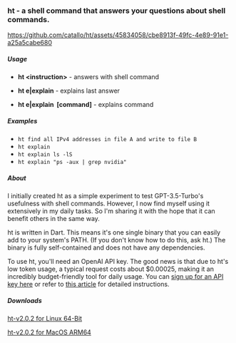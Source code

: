 
### ht - a shell command that answers your questions about shell commands.



https://github.com/catallo/ht/assets/45834058/cbe8913f-49fc-4e89-91e1-a25a5cabe680



##### Usage

- **ht &lt;instruction>** - answers with shell command

- **ht e|explain** - explains last answer

- **ht e|explain &nbsp;[command]** - explains command

##### Examples

- `ht find all IPv4 addresses in file A and write to file B`
- `ht explain`
- `ht explain ls -lS`
- `ht explain "ps -aux | grep nvidia"`

##### About

I initially created ht as a simple experiment to test GPT-3.5-Turbo's usefulness with shell commands. However, I now find myself using it extensively in my daily tasks. So I'm sharing it with the hope that it can benefit others in the same way.

ht is written in Dart. This means it's one single binary that you can easily add to your system's PATH. (If you don't know how to do this, ask ht.) The binary is fully self-contained and does not have any dependencies.

To use ht, you'll need an OpenAI API key. The good news is that due to ht's low token usage, a typical request costs about $0.00025, making it an incredibly budget-friendly tool for daily usage. You can [sign up for an API key here](https://platform.openai.com/signup) or refer to [this article](https://www.howtogeek.com/885918/how-to-get-an-openai-api-key) for detailed instructions.

##### Downloads

[ht-v2.0.2 for Linux 64-Bit](https://github.com/catallo/ht/files/13466790/ht_2-0-2_linux_amd64.tar.gz)

[ht-v2.0.2 for MacOS ARM64](https://github.com/catallo/ht/files/13466792/ht_2-0-2_macos_arm64.zip)
